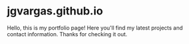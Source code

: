 # jgvargas.github.io

Hello, this is my portfolio page! Here you'll find my latest projects and contact information. Thanks for checking it out.